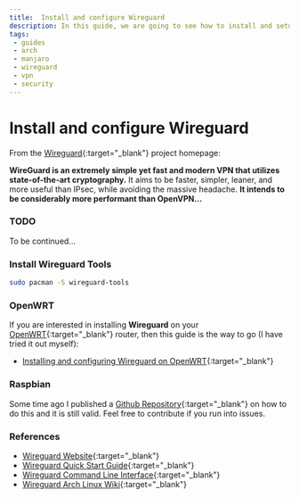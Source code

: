 ```yaml
---
title:  Install and configure Wireguard
description: In this guide, we are going to see how to install and setup Wireguard in order to encrypt traffic via a tunnel (VPN). 
tags: 
 - guides
 - arch
 - manjaro
 - wireguard
 - vpn
 - security
---
```


# Install and configure Wireguard

From the [Wireguard](https://www.wireguard.com/){:target="_blank"} project homepage:

**WireGuard is an extremely simple yet fast and modern VPN that utilizes state-of-the-art cryptography.** It aims to be faster, simpler, leaner, and more useful than IPsec, while avoiding the massive headache. **It intends to be considerably more performant than OpenVPN...**

### TODO

To be continued...

### Install Wireguard Tools

```bash
sudo pacman -S wireguard-tools
```

### OpenWRT

If you are interested in installing **Wireguard** on your [OpenWRT](https://openwrt.org/){:target="_blank"} router, then this guide is the way to go (I have tried it out myself):

 - [Installing and configuring Wireguard on OpenWRT](https://jasonschaefer.com/wireguard-vpn-on-openwrt/){:target="_blank"}

### Raspbian

Some time ago I published a [Github Repository](https://github.com/android10/RaspberryPi-Wireguard){:target="_blank"} on how to do this and it is still valid. Feel free to contribute if you run into issues. 

### References

 - [Wireguard Website](https://www.wireguard.com/){:target="_blank"}
 - [Wireguard Quick Start Guide](https://www.wireguard.com/quickstart/){:target="_blank"}
 - [Wireguard Command Line Interface](https://www.wireguard.com/quickstart/#command-line-interface){:target="_blank"}
 - [Wireguard Arch Linux Wiki](https://wiki.archlinux.org/title/WireGuard){:target="_blank"}